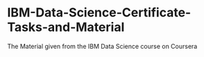 # IBM-Data-Science-Certificate-Tasks-and-Material
The Material given from the IBM Data Science course on Coursera
